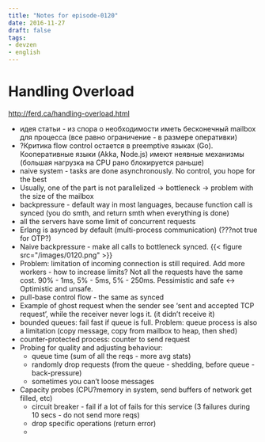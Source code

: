 ```yaml
---
title: "Notes for episode-0120"
date: 2016-11-27
draft: false
tags:
- devzen
- english
---
```


# Handling Overload 
http://ferd.ca/handling-overload.html

- идея статьи - из спора о необходимости иметь бесконечный mailbox для процесса (все равно ограничение - в размере оперативки)
- ?Критика flow control остается в preemptive языках (Go). Кооперативные языки (Akka, Node.js) имеют неявные механизмы (большая нагрузка на CPU рано блокируется раньше)
- naive system - tasks are done asynchronously. No control, you hope for the best
- Usually, one of the part is not parallelized -> bottleneck -> problem with the size of the mailbox
- backpressure - default way in most languages,  because function call is synced (you do smth, and return smth when everything is done)
- all the servers have some limit of concurrent requests
- Erlang is asynced by default (multi-process communication) (???not true for OTP?)
- Naive backpressure - make all calls to bottleneck synced.
    {{< figure src="/images/0120.png" >}}
- Problem: limitation of incoming connection is still required. Add more workers - how to increase limits? Not all the requests have the same cost. 90% - 1ms, 5% - 5ms, 5% - 250ms. Pessimistic and safe <-> Optimistic and unsafe.
- pull-base control flow - the same as synced
- Example of ghost request when the sender see ‘sent and accepted TCP request’, while the receiver never logs it. (it didn’t receive it)
- bounded queues: fail fast if queue is full. Problem: queue process is also a limitation (copy message, copy from mailbox to heap, then shed)
- counter-protected process: counter to send request
- Probing for quality and adjusting behaviour:
    - queue time (sum of all the reqs - more avg stats)
    - randomly drop requests (from the queue - shedding, before queue - back-pressure)
    - sometimes you can’t loose messages
- Capacity probes (CPU?memory in system, send buffers of network get filled, etc)
    - circuit breaker - fail if a lot of fails for this service (3 failures during 10 secs - do not send more reqs)
    - drop specific operations (return error)
    -


